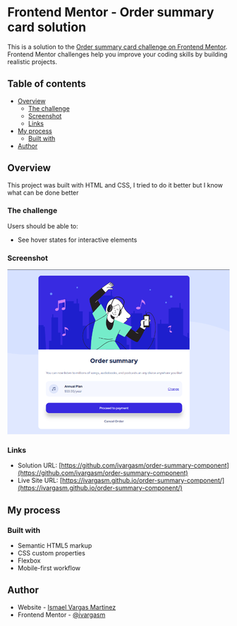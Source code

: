 # Frontend Mentor - Order summary card solution

This is a solution to the [Order summary card challenge on Frontend Mentor](https://www.frontendmentor.io/challenges/order-summary-component-QlPmajDUj). Frontend Mentor challenges help you improve your coding skills by building realistic projects. 

## Table of contents

- [Overview](#overview)
  - [The challenge](#the-challenge)
  - [Screenshot](#screenshot)
  - [Links](#links)
- [My process](#my-process)
  - [Built with](#built-with)
- [Author](#author)

## Overview

This project was built with HTML and CSS, I tried to do it better but I know what can be done better

### The challenge

Users should be able to:

- See hover states for interactive elements

### Screenshot

![](./images/order-summary.png)

### Links

- Solution URL: [https://github.com/ivargasm/order-summary-component](https://github.com/ivargasm/order-summary-component)
- Live Site URL: [https://ivargasm.github.io/order-summary-component/](https://ivargasm.github.io/order-summary-component/)

## My process

### Built with

- Semantic HTML5 markup
- CSS custom properties
- Flexbox
- Mobile-first workflow

## Author

- Website - [Ismael Vargas Martinez](https://www.ivargasm.com)
- Frontend Mentor - [@ivargasm](https://www.frontendmentor.io/profile/ivargasm)
